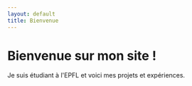 ```yaml
---
layout: default
title: Bienvenue
---
```


# Bienvenue sur mon site !

Je suis étudiant à l'EPFL et voici mes projets et expériences.
